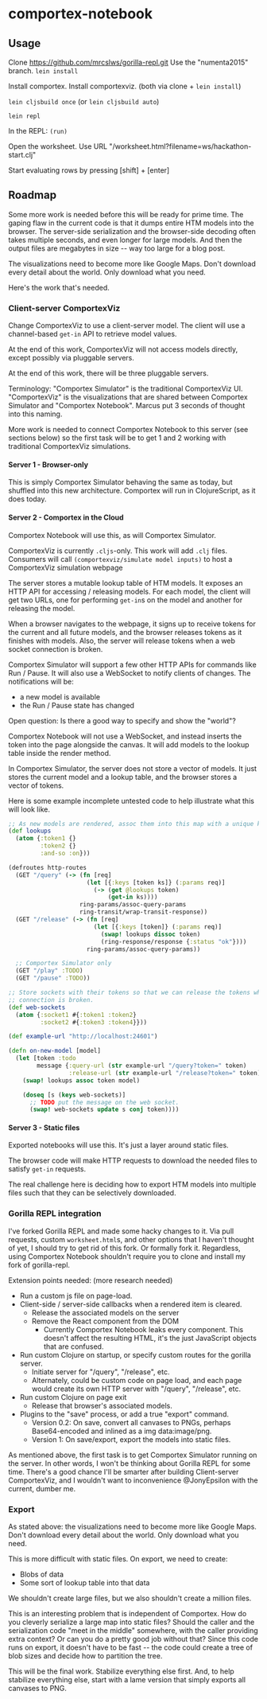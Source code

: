 # comportex-notebook

## Usage

Clone https://github.com/mrcslws/gorilla-repl.git
Use the "numenta2015" branch.
`lein install`

Install comportex.
Install comportexviz.
(both via clone + `lein install`)

`lein cljsbuild once`
(or `lein cljsbuild auto`)

`lein repl`

In the REPL:
`(run)`

Open the worksheet. Use URL "/worksheet.html?filename=ws/hackathon-start.clj"

Start evaluating rows by pressing \[shift\] + \[enter\]

## Roadmap

Some more work is needed before this will be ready for prime time. The gaping flaw in the current code is that it dumps entire HTM models into the browser. The server-side serialization and the browser-side decoding often takes multiple seconds, and even longer for large models. And then the output files are megabytes in size -- way too large for a blog post.

The visualizations need to become more like Google Maps. Don't download every detail about the world. Only download what you need.

Here's the work that's needed.

### Client-server ComportexViz

Change ComportexViz to use a client-server model. The client will use a channel-based `get-in` API to retrieve model values.

At the end of this work, ComportexViz will not access models directly, except possibly via pluggable servers.

At the end of this work, there will be three pluggable servers.

Terminology: "Comportex Simulator" is the traditional ComportexViz UI. "ComportexViz" is the visualizations that are shared between Comportex Simulator and "Comportex Notebook". Marcus put 3 seconds of thought into this naming.

More work is needed to connect Comportex Notebook to this server (see sections below) so the first task will be to get 1 and 2 working with traditional ComportexViz simulations.

#### Server 1 - Browser-only

This is simply Comportex Simulator behaving the same as today, but shuffled into this new architecture. Comportex will run in ClojureScript, as it does today.

#### Server 2 - Comportex in the Cloud

Comportex Notebook will use this, as will Comportex Simulator.

ComportexViz is currently `.cljs`-only. This work will add `.clj` files. Consumers will call `(comportexviz/simulate model inputs)` to host a ComportexViz simulation webpage

The server stores a mutable lookup table of HTM models. It exposes an HTTP API for accessing / releasing models. For each model, the client will get two URLs, one for performing `get-in`s on the model and another for releasing the model.

When a browser navigates to the webpage, it signs up to receive tokens for the current and all future models, and the browser releases tokens as it finishes with models. Also, the server will release tokens when a web socket connection is broken.

Comportex Simulator will support a few other HTTP APIs for commands like Run / Pause. It will also use a WebSocket to notify clients of changes. The notifications will be:

   - a new model is available
   - the Run / Pause state has changed

Open question: Is there a good way to specify and show the "world"?

Comportex Notebook will not use a WebSocket, and instead inserts the token into the page alongside the canvas. It will add models to the lookup table inside the render method.

In Comportex Simulator, the server does not store a vector of models. It just stores the current model and a lookup table, and the browser stores a vector of tokens.

Here is some example incomplete untested code to help illustrate what this will look like.

~~~clojure
;; As new models are rendered, assoc them into this map with a unique key.
(def lookups
  (atom {:token1 {}
		 :token2 {}
		 :and-so :on}))

(defroutes http-routes
  (GET "/query" (-> (fn [req]
					  (let [{:keys [token ks]} (:params req)]
						(-> (get @lookups token)
							(get-in ks))))
					ring-params/assoc-query-params
					ring-transit/wrap-transit-response))
  (GET "/release" (-> (fn [req]
						(let [{:keys [token]} (:params req)]
						  (swap! lookups dissoc token)
						  (ring-response/response {:status "ok"})))
					  ring-params/assoc-query-params))

  ;; Comportex Simulator only
  (GET "/play" :TODO)
  (GET "/pause" :TODO))

;; Store sockets with their tokens so that we can release the tokens when a
;; connection is broken.
(def web-sockets
  (atom {:socket1 #{:token1 :token2}
		 :socket2 #{:token3 :token4}}))

(def example-url "http://localhost:24601")

(defn on-new-model [model]
  (let [token :todo
		message {:query-url (str example-url "/query?token=" token)
				 :release-url (str example-url "/release?token=" token)}]
	(swap! lookups assoc token model)

	(doseq [s (keys web-sockets)]
	  ;; TODO put the message on the web socket.
	  (swap! web-sockets update s conj token))))
~~~

#### Server 3 - Static files

Exported notebooks will use this. It's just a layer around static files.

The browser code will make HTTP requests to download the needed files to satisfy `get-in` requests.

The real challenge here is deciding how to export HTM models into multiple files such that they can be selectively downloaded.

### Gorilla REPL integration

I've forked Gorilla REPL and made some hacky changes to it. Via pull requests, custom `worksheet.html`s, and other options that I haven't thought of yet, I should try to get rid of this fork. Or formally fork it. Regardless, using Comportex Notebook shouldn't require you to clone and install my fork of gorilla-repl.

Extension points needed: (more research needed)

- Run a custom js file on page-load.
- Client-side / server-side callbacks when a rendered item is cleared.
  - Release the associated models on the server
  - Remove the React component from the DOM
	- Currently Comportex Notebook leaks every component. This doesn't affect the resulting HTML, it's the just JavaScript objects that are confused.
- Run custom Clojure on startup, or specify custom routes for the gorilla server.
  - Initiate server for "/query", "/release", etc.
  - Alternately, could be custom code on page load, and each page would create its own HTTP server with "/query", "/release", etc.
- Run custom Clojure on page exit
	- Release that browser's associated models.
- Plugins to the "save" process, or add a true "export" command.
	- Version 0.2: On save, convert all canvases to PNGs, perhaps Base64-encoded and inlined as a img data:image/png.
	- Version 1: On save/export, export the models into static files.

As mentioned above, the first task is to get Comportex Simulator running on the server. In other words, I won't be thinking about Gorilla REPL for some time. There's a good chance I'll be smarter after building Client-server ComportexViz, and I wouldn't want to inconvenience @JonyEpsilon with the current, dumber me.

### Export

As stated above: the visualizations need to become more like Google Maps. Don't download every detail about the world. Only download what you need.

This is more difficult with static files. On export, we need to create:

- Blobs of data
- Some sort of lookup table into that data

We shouldn't create large files, but we also shouldn't create a million files.

This is an interesting problem that is independent of Comportex. How do you cleverly serialize a large map into static files? Should the caller and the serialization code "meet in the middle" somewhere, with the caller providing extra context? Or can you do a pretty good job without that? Since this code runs on export, it doesn't have to be fast -- the code could create a tree of blob sizes and decide how to partition the tree.

This will be the final work. Stabilize everything else first. And, to help stabilize everything else, start with a lame version that simply exports all canvases to PNG.
